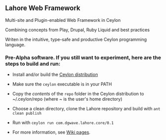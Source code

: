 Lahore Web Framework
--------------------

Multi-site and Plugin-enabled Web Framework in Ceylon

Combining concepts from Play, Drupal, Ruby Liquid and best practices

Writen in the intuitive, type-safe and productive Ceylon programming language.

### Pre-Alpha software. If you still want to experiment, here are the steps to build and run:
* Install and/or build the [Ceylon distribution](http://github.com/ceylon/ceylon-dist)
 * Make sure the `ceylon` executable is in your PATH
 * Copy the *contents* of the `repo` folder in the Ceylon distribution to ~/.ceylon/repo (where ~ is the user's home directory)

* Choose a clean directory, clone the Lahore repository and build with `ant clean publish`

* Run with `ceylon run com.dgwave.lahore.core/0.1`

* For more information, see [Wiki pages](https://github.com/dgwave/lahore/wiki).

